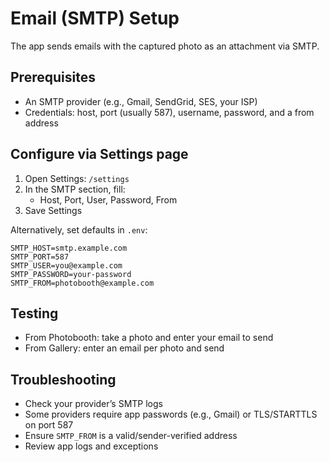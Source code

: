 # Email (SMTP) Setup

The app sends emails with the captured photo as an attachment via SMTP.

## Prerequisites
- An SMTP provider (e.g., Gmail, SendGrid, SES, your ISP)
- Credentials: host, port (usually 587), username, password, and a from address

## Configure via Settings page
1. Open Settings: `/settings`
2. In the SMTP section, fill:
   - Host, Port, User, Password, From
3. Save Settings

Alternatively, set defaults in `.env`:
```
SMTP_HOST=smtp.example.com
SMTP_PORT=587
SMTP_USER=you@example.com
SMTP_PASSWORD=your-password
SMTP_FROM=photobooth@example.com
```

## Testing
- From Photobooth: take a photo and enter your email to send
- From Gallery: enter an email per photo and send

## Troubleshooting
- Check your provider’s SMTP logs
- Some providers require app passwords (e.g., Gmail) or TLS/STARTTLS on port 587
- Ensure `SMTP_FROM` is a valid/sender-verified address
- Review app logs and exceptions
